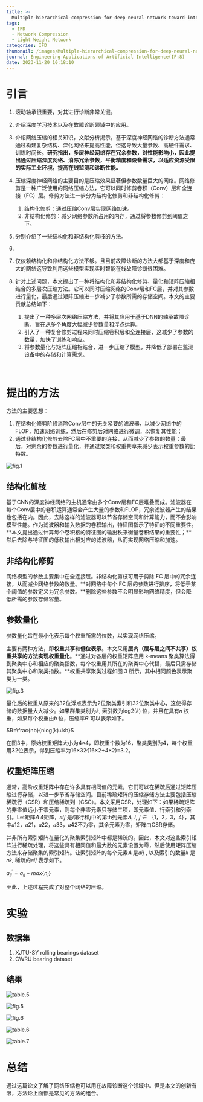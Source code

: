 ```yaml
---
title: >-
  Multiple-hierarchical-compression-for-deep-neural-network-toward-intelligent-bearing-fault-diagnosis
tags:
  - IFD
  - Network Compression
  - Light Weight Network
categories: IFD
thumbnail: /images/Multiple-hierarchical-compression-for-deep-neural-network-toward-intelligent-bearing-fault-diagnosis/fig.1.png
journal: Engineering Applications of Artificial Intelligence(IF:8)
date: 2023-11-20 10:18:10
---
```


# 引言

1. 滚动轴承很重要，对其进行诊断非常关键。
2. 介绍深度学习技术以及在故障诊断领域中的应用。
3. 介绍网络压缩的相关知识，文献分析揭示，基于深度神经网络的诊断方法通常通过构建复杂结构、深化网络来提高性能，但这导致大量参数、高硬件需求、训练时间长。**研究指出，多层神经网络存在冗余参数，对性能影响小，因此提出通过压缩深度网络、消除冗余参数，平衡精度和设备需求，以适应资源受限的实际工业环境，提高在线监测和诊断性能。**
4. 压缩深度神经网络的主要目的是压缩效果显著但参数数量巨大的网络。网络修剪是一种广泛使用的网络压缩方法，它可以同时修剪卷积（Conv）层和全连接（FC）层。修剪方法进一步分为结构化修剪和非结构化修剪：
   1. 结构化修剪：通过压缩Conv层实现网络加速。
   2. 非结构化修剪：减少网络参数所占用的内存，通过将参数修剪到阈值之下。

5. 分别介绍了一些结构化和非结构化剪枝的方法。
6. 
7. 仅依赖结构化和非结构化方法不够。且目前故障诊断的方法大都基于深度和庞大的网络这导致利用这些模型实现实时智能在线故障诊断很困难。
8. 针对上述问题，本文提出了一种将结构化和非结构化修剪、量化和矩阵压缩相结合的多层次压缩方法。它可以同时压缩网络的Conv层和FC层，并对其参数进行量化，最后通过矩阵压缩进一步减少了参数所需的存储空间。本文的主要贡献总结如下：
   1. 提出了一种多层次网络压缩方法，并将其应用于基于DNN的轴承故障诊断，旨在从多个角度大幅减少参数量和浮点运算。
   2. 引入了一种复合修剪过程来同时压缩卷积层和全连接层，这减少了参数的数量，加快了训练和响应。
   3. 将参数量化与矩阵压缩相结合，进一步压缩了模型，并降低了部署在监测设备中的存储和计算需求。

​                                                                  

# 提出的方法

方法的主要思想：

1. 在结构化修剪阶段消除Conv层中的无关紧要的滤波器，以减少网络中的FLOP，加速网络训练，然后在修剪后对网络进行微调，以恢复其性能；
2. 通过非结构化修剪去除FC层中不重要的连接，从而减少了参数的数量；最后，对剩余的参数进行量化，并通过聚类和权重共享来减少表示权重参数的比特数。

![fig.1](/images/Multiple-hierarchical-compression-for-deep-neural-network-toward-intelligent-bearing-fault-diagnosis/fig.1.png)



## 结构化剪枝

基于CNN的深度神经网络的主机通常由多个Conv层和FC层堆叠而成。滤波器在每个Conv层中的卷积运算通常会产生大量的参数和FLOP，冗余滤波器产生的结果也包括在内。因此，去除这样的滤波器可以节省存储空间和计算能力，而不会影响模型性能。作为滤波器和输入数据的卷积输出，特征图指示了特征的不同重要性。**本文提出通过计算每个卷积核的特征图的输出秩来衡量卷积结果的重要性；**然后去除与特征图的低秩输出相对应的滤波器，从而实现网络压缩和加速。

## 非结构化修剪

网络模型的参数主要集中在全连接层。非结构化剪枝可用于剪除 FC 层中的冗余连接，从而减少网络参数的数量。**对网络中每个 FC 层的参数进行排序，将低于某个阈值的参数定义为冗余参数。**删除这些参数不会明显影响网络精度，但会降低所需的参数存储容量。

## 参数量化

参数量化旨在最小化表示每个权重所需的位数，以实现网络压缩。

主要有两种方法，即**权重共享**和**低位表示**。本文采用**层内（层与层之间不共享）权重共享的方法实现权重量化**。**通过对各层的权重矩阵应用 k-means 聚类算法得到聚类中心和相应的聚类指数，每个权重用其所在的聚类中心代替，最后只需存储其聚类中心和聚类指数。**权重共享聚类过程如图 3 所示，其中相同颜色表示聚类为一类。

![fig.3](/images/Multiple-hierarchical-compression-for-deep-neural-network-toward-intelligent-bearing-fault-diagnosis/fig.3.png)

量化后的权重从原来的32位浮点表示为2位聚类索引和32位聚类中心，这使得存储的数据量大大减少。如果群集类别为𝑘, 索引数为log2(𝑘) 位，并且在具有𝑛 权重，如果每个权重由𝑏 位，压缩率𝑅 可以表示如下。

$R=\frac{nb}{nlog(k)+kb}$

在图3中，原始权重矩阵大小为4×4，即权重个数为16，聚类类别为4，每个权重用32位表示，得到压缩率为16×32∕(16×2+4×2)=3.2。

## 权重矩阵压缩

通常，高阶权重矩阵中存在许多具有相同值的元素，它们可以在稀疏后通过矩阵压缩进行存储，以进一步节省存储空间。目前稀疏矩阵的压缩存储方法主要包括压缩稀疏行（CSR）和压缩稀疏列（CSC）。本文采用CSR，处理如下：如果稀疏矩阵的非零值远小于零元素，则每个非零元素只存储三项，即元素值、行索引和列索引。Let矩阵𝐴 4矩阵，𝑎𝑖𝑗 是𝑖第行和𝑗中的第th列元素𝐴, 𝑖, 𝑗 ∈ ｛1，2，3，4｝，其中𝑎12，𝑎21，𝑎22，𝑎33，𝑎42不为零，其余元素为零，矩阵由CSR存储。

并非所有索引矩阵在量化的聚集索引矩阵中都是稀疏的。因此，本文对这些索引矩阵进行稀疏处理，将这些具有相同值和最大数的元素设置为零，然后使用矩阵压缩方法来存储聚集的索引矩阵。让索引矩阵的每个元素𝐴 是𝑎𝑖𝑗 , 以及索引的数量𝑘 是𝑛𝑘, 稀疏的𝑎𝑖𝑗 表示如下。

$a_{ij}^{'}=a_{ij}-max\{n_i\}$

至此，上述过程完成了对整个网络的压缩。

# 实验

## 数据集

1. XJTU-SY rolling bearings dataset
2. CWRU bearing dataset

## 结果

![table.5](/images/Multiple-hierarchical-compression-for-deep-neural-network-toward-intelligent-bearing-fault-diagnosis/table.5.png)

![fig.5](/images/Multiple-hierarchical-compression-for-deep-neural-network-toward-intelligent-bearing-fault-diagnosis/fig.5.png)



![fig.6](/images/Multiple-hierarchical-compression-for-deep-neural-network-toward-intelligent-bearing-fault-diagnosis/fig.6.png)

![table.6](/images/Multiple-hierarchical-compression-for-deep-neural-network-toward-intelligent-bearing-fault-diagnosis/table.6.png)

![table.7](/images/Multiple-hierarchical-compression-for-deep-neural-network-toward-intelligent-bearing-fault-diagnosis/table.7.png)



# 总结

通过这篇论文了解了网络压缩也可以用在故障诊断这个领域中。但是本文的创新有限，方法论上面都是常见的方法的组合。

